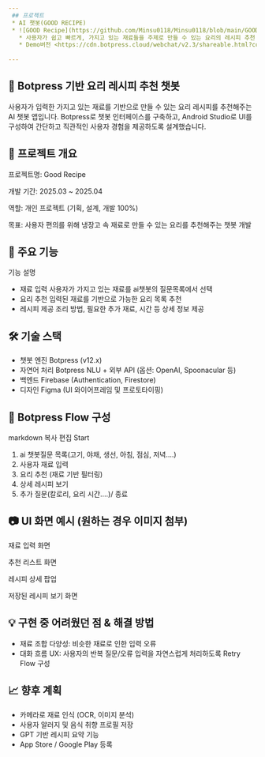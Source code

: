 ```yaml
---
 ## 프로젝트
 * AI 챗봇(GOOD RECIPE)
 * ![GOOD Recipe](https://github.com/Minsu0118/Minsu0118/blob/main/GOOD%20RECIPE.png)
   * 사용자가 쉽고 빠르게, 가지고 있는 재료들을 주제로 만들 수 있는 요리의 레시피 추천 어플리케이션
   * Demo버전 <https://cdn.botpress.cloud/webchat/v2.3/shareable.html?configUrl=https://files.bpcontent.cloud/2024/12/03/05/20241203054619-IWT367AD.json>
     
--- 
```


## 🧠 Botpress 기반 요리 레시피 추천 챗봇
사용자가 입력한 가지고 있는 재료를 기반으로 만들 수 있는 요리 레시피를 추천해주는 AI 챗봇 앱입니다.
Botpress로 챗봇 인터페이스를 구축하고, Android Studio로 UI를 구성하여 간단하고 직관적인 사용자 경험을 제공하도록 설계했습니다.

## 📱 프로젝트 개요
프로젝트명: Good Recipe

개발 기간: 2025.03 ~ 2025.04

역할: 개인 프로젝트 (기획, 설계, 개발 100%)

목표: 사용자 편의를 위해 냉장고 속 재료로 만들 수 있는 요리를 추천해주는 챗봇 개발

## 🧩 주요 기능
기능	설명
* 재료 입력	사용자가 가지고 있는 재료를 ai챗봇의 질문목록에서 선택
* 요리 추천	입력된 재료를 기반으로 가능한 요리 목록 추천
* 레시피 제공	조리 방법, 필요한 추가 재료, 시간 등 상세 정보 제공

## 🛠️ 기술 스택
* 챗봇 엔진	Botpress (v12.x)
* 자연어 처리	Botpress NLU + 외부 API (옵션: OpenAI, Spoonacular 등)
* 백엔드	Firebase (Authentication, Firestore)
* 디자인	Figma (UI 와이어프레임 및 프로토타이핑)

## 🤖 Botpress Flow 구성
markdown
복사
편집
Start
1. ai 챗봇질문 목록(고기, 야채, 생선, 아침, 점심, 저녁....)
2. 사용자 재료 입력
3. 요리 추천 (재료 기반 필터링)
4. 상세 레시피 보기
5. 추가 질문(칼로리, 요리 시간....)/ 종료

## 📷 UI 화면 예시 (원하는 경우 이미지 첨부)
재료 입력 화면

추천 리스트 화면

레시피 상세 팝업

저장된 레시피 보기 화면

## 💡 구현 중 어려웠던 점 & 해결 방법
* 재료 조합 다양성: 비슷한 재료로 인한 입력 오류
* 대화 흐름 UX: 사용자의 반복 질문/오류 입력을 자연스럽게 처리하도록 Retry Flow 구성

## 📈 향후 계획
* 카메라로 재료 인식 (OCR, 이미지 분석)
* 사용자 알러지 및 음식 취향 프로필 저장
* GPT 기반 레시피 요약 기능
* App Store / Google Play 등록
